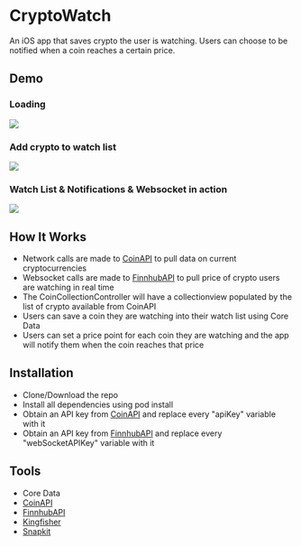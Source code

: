 # CryptoWatch
An iOS app that saves crypto the user is watching. Users can choose to be notified when a coin reaches a certain price.
## Demo
### Loading
![](static/loading.gif)
### Add crypto to watch list
![](static/adding.gif)
### Watch List & Notifications & Websocket in action
![](static/notification.gif)
## How It Works
* Network calls are made to [CoinAPI](https://www.coinapi.io/) to pull data on current cryptocurrencies
* Websocket calls are made to [FinnhubAPI](https://finnhub.io/) to pull price of crypto users are watching in real time
* The CoinCollectionController will have a collectionview populated by the list of crypto available from CoinAPI
* Users can save a coin they are watching into their watch list using Core Data
* Users can set a price point for each coin they are watching and the app will notify them when the coin reaches that price
## Installation
* Clone/Download the repo
* Install all dependencies using pod install
* Obtain an API key from [CoinAPI](https://www.coinapi.io/) and replace every "apiKey" variable with it
* Obtain an API key from [FinnhubAPI](https://finnhub.io/) and replace every "webSocketAPIKey" variable with it
## Tools
* Core Data
* [CoinAPI](https://www.coinapi.io/)
* [FinnhubAPI](https://finnhub.io/)
* [Kingfisher](https://github.com/onevcat/Kingfisher)
* [Snapkit](https://github.com/SnapKit/SnapKit)
